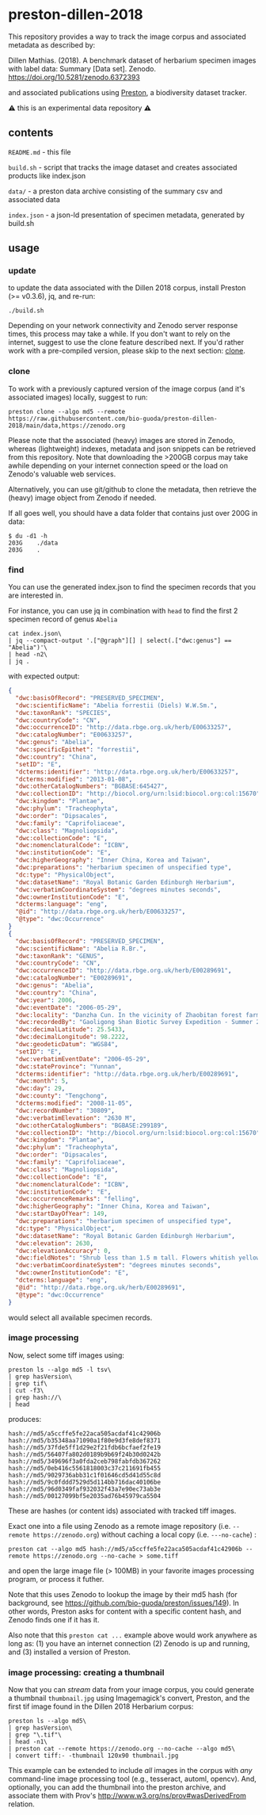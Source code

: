 # preston-dillen-2018

This repository provides a way to track the image corpus and associated metadata as described by:

Dillen Mathias. (2018). A benchmark dataset of herbarium specimen images with label data: Summary [Data set]. Zenodo. https://doi.org/10.5281/zenodo.6372393

and associated publications using [Preston](https://preston.guoda.bio), a biodiversity dataset tracker. 

:warning: this is an experimental data repository :warning: 

## contents

```README.md``` - this file

```build.sh``` - script that tracks the image dataset and creates associated products like index.json

```data/``` - a preston data archive consisting of the summary csv and associated data

```index.json``` - a json-ld presentation of specimen metadata, generated by build.sh

## usage


### update

to update the data associated with the Dillen 2018 corpus, install Preston (>= v0.3.6), jq, and re-run:

```shell
./build.sh 
```

Depending on your network connectivity and Zenodo server response times, this process may take a while. If you don't want to rely on the internet, suggest to use the clone feature described next. If you'd rather work with a pre-compiled version, please skip to the next section: [clone](#clone). 

### clone
To work with a previously captured version of the image corpus (and it's associated images) locally, suggest to run:

```shell
preston clone --algo md5 --remote https://raw.githubusercontent.com/bio-guoda/preston-dillen-2018/main/data,https://zenodo.org
```

Please note that the associated (heavy) images are stored in Zenodo, whereas (lightweight) indexes, metadata and json snippets can be retrieved from this repository. Note that downloading the >200GB corpus may take awhile depending on your internet connection speed or the load on Zenodo's valuable web services.   

Alternatively, you can use git/github to clone the metadata, then retrieve the (heavy) image object from Zenodo if needed.

If all goes well, you should have a data folder that contains just over 200G in data:

```
$ du -d1 -h 
203G	./data
203G	.
```

### find 

You can use the generated index.json to find the specimen records that you are interested in. 

For instance, you can use jq in combination with ```head``` to find the first 2 specimen record of genus ```Abelia``` 

```shell
cat index.json\
| jq --compact-output '.["@graph"][] | select(.["dwc:genus"] == "Abelia")'\
| head -n2\
| jq .
```

with expected output:

```json
{
  "dwc:basisOfRecord": "PRESERVED_SPECIMEN",
  "dwc:scientificName": "Abelia forrestii (Diels) W.W.Sm.",
  "dwc:taxonRank": "SPECIES",
  "dwc:countryCode": "CN",
  "dwc:occurrenceID": "http://data.rbge.org.uk/herb/E00633257",
  "dwc:catalogNumber": "E00633257",
  "dwc:genus": "Abelia",
  "dwc:specificEpithet": "forrestii",
  "dwc:country": "China",
  "setID": "E",
  "dcterms:identifier": "http://data.rbge.org.uk/herb/E00633257",
  "dcterms:modified": "2013-01-08",
  "dwc:otherCatalogNumbers": "BGBASE:645427",
  "dwc:collectionID": "http://biocol.org/urn:lsid:biocol.org:col:15670",
  "dwc:kingdom": "Plantae",
  "dwc:phylum": "Tracheophyta",
  "dwc:order": "Dipsacales",
  "dwc:family": "Caprifoliaceae",
  "dwc:class": "Magnoliopsida",
  "dwc:collectionCode": "E",
  "dwc:nomenclaturalCode": "ICBN",
  "dwc:institutionCode": "E",
  "dwc:higherGeography": "Inner China, Korea and Taiwan",
  "dwc:preparations": "herbarium specimen of unspecified type",
  "dc:type": "PhysicalObject",
  "dwc:datasetName": "Royal Botanic Garden Edinburgh Herbarium",
  "dwc:verbatimCoordinateSystem": "degrees minutes seconds",
  "dwc:ownerInstitutionCode": "E",
  "dcterms:language": "eng",
  "@id": "http://data.rbge.org.uk/herb/E00633257",
  "@type": "dwc:Occurrence"
}
{
  "dwc:basisOfRecord": "PRESERVED_SPECIMEN",
  "dwc:scientificName": "Abelia R.Br.",
  "dwc:taxonRank": "GENUS",
  "dwc:countryCode": "CN",
  "dwc:occurrenceID": "http://data.rbge.org.uk/herb/E00289691",
  "dwc:catalogNumber": "E00289691",
  "dwc:genus": "Abelia",
  "dwc:country": "China",
  "dwc:year": 2006,
  "dwc:eventDate": "2006-05-29",
  "dwc:locality": "Danzha Cun. In the vicinity of Zhaobitan forest farm, ca. 26.5 direct km NNW of Houqiao (Guyong).",
  "dwc:recordedBy": "Gaoligong Shan Biotic Survey Expedition - Summer 2006",
  "dwc:decimalLatitude": 25.5433,
  "dwc:decimalLongitude": 98.2222,
  "dwc:geodeticDatum": "WGS84",
  "setID": "E",
  "dwc:verbatimEventDate": "2006-05-29",
  "dwc:stateProvince": "Yunnan",
  "dcterms:identifier": "http://data.rbge.org.uk/herb/E00289691",
  "dwc:month": 5,
  "dwc:day": 29,
  "dwc:county": "Tengchong",
  "dcterms:modified": "2008-11-05",
  "dwc:recordNumber": "30809",
  "dwc:verbatimElevation": "2630 M",
  "dwc:otherCatalogNumbers": "BGBASE:299189",
  "dwc:collectionID": "http://biocol.org/urn:lsid:biocol.org:col:15670",
  "dwc:kingdom": "Plantae",
  "dwc:phylum": "Tracheophyta",
  "dwc:order": "Dipsacales",
  "dwc:family": "Caprifoliaceae",
  "dwc:class": "Magnoliopsida",
  "dwc:collectionCode": "E",
  "dwc:nomenclaturalCode": "ICBN",
  "dwc:institutionCode": "E",
  "dwc:occurrenceRemarks": "felling",
  "dwc:higherGeography": "Inner China, Korea and Taiwan",
  "dwc:startDayOfYear": 149,
  "dwc:preparations": "herbarium specimen of unspecified type",
  "dc:type": "PhysicalObject",
  "dwc:datasetName": "Royal Botanic Garden Edinburgh Herbarium",
  "dwc:elevation": 2630,
  "dwc:elevationAccuracy": 0,
  "dwc:fieldNotes": "Shrub less than 1.5 m tall. Flowers whitish yellow. Forest dominated by Lithocarpus. Growing in forest in shade.",
  "dwc:verbatimCoordinateSystem": "degrees minutes seconds",
  "dwc:ownerInstitutionCode": "E",
  "dcterms:language": "eng",
  "@id": "http://data.rbge.org.uk/herb/E00289691",
  "@type": "dwc:Occurrence"
}
```

would select all available specimen records. 


### image processing

Now, select some tiff images using:

```
preston ls --algo md5 -l tsv\
| grep hasVersion\
| grep tif\
| cut -f3\
| grep hash://\
| head
 ```

 produces:

```
hash://md5/a5ccffe5fe22aca505acdaf41c42906b
hash://md5/b35348aa71090a1f80e9d3fe8def8371
hash://md5/37fde5ff1d29e2f21fdb6bcfaef2fe19
hash://md5/56407fa802d0189b9b69f24b30d0242b
hash://md5/349696f3a0fda2ceb798fabfdb367262
hash://md5/0eb416c5561818003c37c211691fb455
hash://md5/9029736abb31c1f01646cd5d41d55c8d
hash://md5/9c0fddd7529d5d114bb716dac40106be
hash://md5/96d0349faf932032f43a7e90ec73ab3e
hash://md5/00127099bf5e2035ad76b45979ca5504
```

These are hashes (or content ids) associated with tracked tiff images. 

Exact one into a file using Zenodo as a remote image repository (i.e. ```--remote https://zenodo.org```) without caching a local copy (i.e. ```---no-cache```) :  

```
preston cat --algo md5 hash://md5/a5ccffe5fe22aca505acdaf41c42906b --remote https://zenodo.org --no-cache > some.tiff
```

and open the large image file (> 100MB) in your favorite images processing program, or process it futher.

Note that this uses Zenodo to lookup the image by their md5 hash (for background, see https://github.com/bio-guoda/preston/issues/149). In other words, Preston asks for content with a specific content hash, and Zenodo finds one if it has it.

Also note that this ```preston cat ...``` example above would work anywhere as long as: (1) you have an internet connection (2) Zenodo is up and running, and (3) installed a version of Preston. 

### image processing: creating a thumbnail

Now that you can _stream_ data from your image corpus, you could generate a thumbnail ```thumbnail.jpg``` using Imagemagick's convert, Preston, and the first tif image found in the Dillen 2018 Herbarium corpus:

```
preston ls --algo md5\
| grep hasVersion\
| grep "\.tif"\
| head -n1\
| preston cat --remote https://zenodo.org --no-cache --algo md5\
| convert tiff:- -thumbnail 120x90 thumbnail.jpg
```

This example can be extended to include *all* images in the corpus with *any* command-line image processing tool (e.g., tesseract, automl, opencv). And, optionally, you can add the thumbnail into the preston archive, and associate them with Prov's http://www.w3.org/ns/prov#wasDerivedFrom relation.


